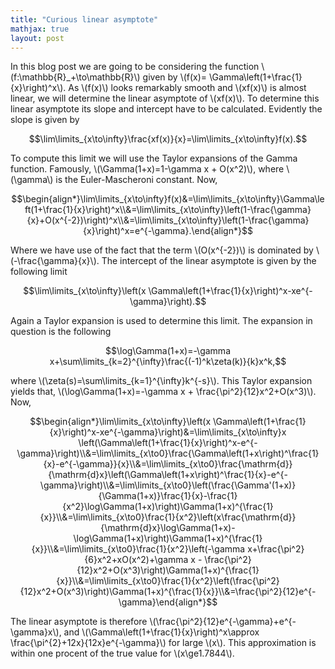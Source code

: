 ```yaml
---
title: "Curious linear asymptote"
mathjax: true
layout: post
---
```


In this blog post we are going to be considering the function \\(f:\mathbb{R}_+\to\mathbb{R}\\) given by \\(f(x)= \Gamma\left(1+\frac{1}{x}\right)^x\\).  As \\(f(x)\\) looks remarkably smooth and \\(xf(x)\\) is almost linear, we will determine the linear asymptote of \\(xf(x)\\). To determine this linear asymptote its slope and intercept have to be calculated. Evidently the slope is given by

$$\lim\limits_{x\to\infty}\frac{xf(x)}{x}=\lim\limits_{x\to\infty}f(x).$$

To compute this limit we will use the Taylor expansions of the Gamma function. Famously, \\(\Gamma(1+x)=1-\gamma x + O(x^2)\\), where \\(\gamma\\) is the Euler-Mascheroni constant. Now,

$$\begin{align*}\lim\limits_{x\to\infty}f(x)&=\lim\limits_{x\to\infty}\Gamma\left(1+\frac{1}{x}\right)^x\\&=\lim\limits_{x\to\infty}\left(1-\frac{\gamma}{x}+O(x^{-2})\right)^x\\&=\lim\limits_{x\to\infty}\left(1-\frac{\gamma}{x}\right)^x=e^{-\gamma}.\end{align*}$$

Where we have use of the fact that the term \\(O(x^{-2})\\) is dominated by \\(-\frac{\gamma}{x}\\). The intercept of the linear asymptote is given by the following limit

$$\lim\limits_{x\to\infty}\left(x \Gamma\left(1+\frac{1}{x}\right)^x-xe^{-\gamma}\right).$$

Again a Taylor expansion is used to determine this limit. The expansion in question is the following

$$\log\Gamma(1+x)=-\gamma x+\sum\limits_{k=2}^{\infty}\frac{(-1)^k\zeta(k)}{k}x^k,$$

where \\(\zeta(s)=\sum\limits_{k=1}^{\infty}k^{-s}\\). This Taylor expansion yields that, \\(\log\Gamma(1+x)=-\gamma x + \frac{\pi^2}{12}x^2+O(x^3)\\). Now,

$$\begin{align*}\lim\limits_{x\to\infty}\left(x \Gamma\left(1+\frac{1}{x}\right)^x-xe^{-\gamma}\right)&=\lim\limits_{x\to\infty}x \left(\Gamma\left(1+\frac{1}{x}\right)^x-e^{-\gamma}\right)\\&=\lim\limits_{x\to0}\frac{\Gamma\left(1+x\right)^\frac{1}{x}-e^{-\gamma}}{x}\\&=\lim\limits_{x\to0}\frac{\mathrm{d}}{\mathrm{d}x}\left(\Gamma\left(1+x\right)^\frac{1}{x}-e^{-\gamma}\right)\\&=\lim\limits_{x\to0}\left(\frac{\Gamma'(1+x)}{\Gamma(1+x)}\frac{1}{x}-\frac{1}{x^2}\log\Gamma(1+x)\right)\Gamma(1+x)^{\frac{1}{x}}\\&=\lim\limits_{x\to0}\frac{1}{x^2}\left(x\frac{\mathrm{d}}{\mathrm{d}x}\log\Gamma(1+x)-\log\Gamma(1+x)\right)\Gamma(1+x)^{\frac{1}{x}}\\&=\lim\limits_{x\to0}\frac{1}{x^2}\left(-\gamma x+\frac{\pi^2}{6}x^2+xO(x^2)+\gamma x - \frac{\pi^2}{12}x^2+O(x^3)\right)\Gamma(1+x)^{\frac{1}{x}}\\&=\lim\limits_{x\to0}\frac{1}{x^2}\left(\frac{\pi^2}{12}x^2+O(x^3)\right)\Gamma(1+x)^{\frac{1}{x}}\\&=\frac{\pi^2}{12}e^{-\gamma}\end{align*}$$

The linear asymptote is therefore \\(\frac{\pi^2}{12}e^{-\gamma}+e^{-\gamma}x\\), and \\(\Gamma\left(1+\frac{1}{x}\right)^x\approx \frac{\pi^{2}+12x}{12x}e^{-\gamma}\\) for large \\(x\\). This approximation is within one procent of the true value for \\(x\ge1.7844\\).

